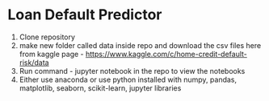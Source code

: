 # Loan Default Predictor

1. Clone repository 
2. make new folder called data inside repo and download the csv files here from kaggle page - 
https://www.kaggle.com/c/home-credit-default-risk/data
3. Run command - jupyter notebook in the repo to view the notebooks
4. Either use anaconda or use python installed with numpy, pandas, matplotlib, seaborn, scikit-learn, jupyter libraries
